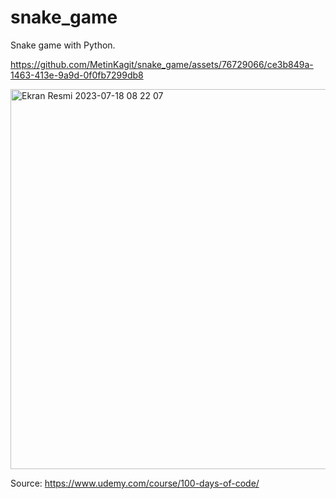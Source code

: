 # snake_game
Snake game with Python.


https://github.com/MetinKagit/snake_game/assets/76729066/ce3b849a-1463-413e-9a9d-0f0fb7299db8

<img width="608" alt="Ekran Resmi 2023-07-18 08 22 07" src="https://github.com/MetinKagit/snake_game/assets/76729066/508be6c6-e6f7-4519-a112-19b771fdf10e">

Source: https://www.udemy.com/course/100-days-of-code/
